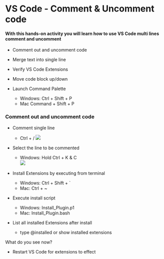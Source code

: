 # VS Code - Comment & Uncomment code

#### With this hands-on activity you will learn how to use VS Code multi lines comment and uncomment 

 
- Comment out  and uncomment code
- Merge text into single line 
- Verify VS Code Extensions
- Move code block up/down

- Launch Command Palette
    - Windows: Ctrl + Shift + P
    - Mac Command + Shift + P

### Comment out  and uncomment code

- Comment single line 
    - Ctrl + /
    ![](https://tinyurl.com/yf5s3wec)

- Select the line to be commented
    - Windows: Hold Ctrl + K & C  
    ![](https://tinyurl.com/yffocoyz)
- Install Extensions by executing from terminal 
    - Windows: Ctrl + Shift + `
    - Mac: Ctrl + ~
- Execute install script
    - Windows: Install_Plugin.p1 
    - Mac: Install_Plugin.bash 

- List all installed Extensions after install 
    - type @installed or show installed extensions

What do you see now?

- Restart VS Code for extensions to effect
